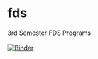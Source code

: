 # fds
3rd Semester FDS Programs
<br><br>
[![Binder](https://mybinder.org/badge_logo.svg)](https://mybinder.org/v2/gh/forsyth47/fds/main)

